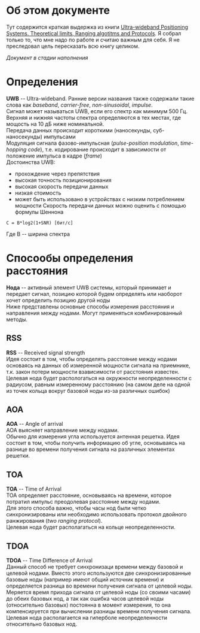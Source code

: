 # Об этом документе
Тут содержится краткая выдержка из книги [Ultra-wideband Positioning Systems. Theoretical limits, Ranging algotitms and Protocols](https://doc.lagout.org/science/0_Computer%20Science/2_Algorithms/Ultra-wideband%20Positioning%20Systems_%20Theoretical%20Limits%2C%20Ranging%20Algorithms%2C%20and%20Protocols%20%5BSahinoglu%2C%20Gezici%20%26%20Guvenc%202008-10-06%5D.pdf). Я собрал только то, что мне надо по работе и считаю важным для себя. Я не преследовал цель пересказать всю книгу целиком.

_Документ в стадии наполнения_

# Определения
__UWB__ -- Ultra-wideband. Ранние версии названия также содержали такие слова как _baseband_, _carrier-free_, _non-sinusoidal_, _impulse_.<br>
Сигнал может называться UWB, если его спектр как минимум 500 Гц.<br>
Верхняя и нижняя частоты спектра определяются в тех местах, где мощость на 10 дБ ниже номинальной.<br>
Передача данных происходит короткими (наносекунды, суб-наносекунды) импульсами<br>
Модуляция сигнала фазово-импульсная (_pulse-position modulation_, _time-hopping code_), т.е. кодирование происходит в зависимости от положение импульса в кадре (_frame_)<br>
Достоинства UWB:
- прохождение через препятствия
- высокая точность позиционирования
- высокая скорость передачи данных
- низкая стоимость
- может быть использовано в устройствах с низким потреблением мощности
Скорость передачи данных можно оценить с помощью формулы Шеннона
```
C = B*log2(1+SNR) [бит/с]
```
Где B -- ширина спектра

# Спосообы определения расстояния
__Нода__ -- активный элемент UWB системы, который принимает и передает сигнал, позицию которой будем определять или наоборот хочет определить позицию другой ноды<br>
Ниже представлены основные способы измерения расстояния и направления между нодами. Могут применяться комбинированный методы.

## RSS
__RSS__ -- Received signal strength<br>
Идея состоит в том, чтобы определять расстояние между нодами основаясь на данных об измеренной мощности сигнала на приемнике, т.к. закон потери мощности взависимости от расстояния известен.<br>
Целевая нода будет распологаться на окружности неопределенности с радиусом, равным измеренному расстоянию (на самом деле на одной из точек кольца вокруг базовой ноды из-за различных ошибок)

## AOA
__AOA__ -- Angle of arrival<br>
AOA выясняет направление между нодами.<br>
Обычно для измерения угла используется антенная решетка. Идея состоит в том, чтобы получить информацию об угле, основываясь на разнице во времени получения сигнала на различных элементах решетки.

## TOA
__TOA__ -- Time of Arrival<br>
TOA определяет расстояние, основываясь на времени, которое потратил импульс преодолевая расстояние между нодами.<br>
Для этого способа важно, чтобы часы нод были четко синхронизированы или необходимо использовать протокол двойного ранжирования (_two ranging protocol_).<br>
Целевая нода будет располагаться на кольце неопределенности.

## TDOA
__TDOA__ -- Time Difference of Arrival<br>
Данный способ не требует синхронизаци времени между базовой и целевой нодами. Вместо этого используются две синхронизированные базовые ноды (например имеют общий источник времени) и определяется разница во времени получения сигнала от целевой ноды. Меряется время прихода сигнала от целевой ноды (со своими часами) до обеих базовых нод, а так как ошибка часов целевой ноды (относительно базовых) постоянна в момент измерения, то она компенсируется при вычислении разницы времени получения сигнала.<br>
Целевая нода располагается на гиперболе неопределенности относительно базовых нод.
